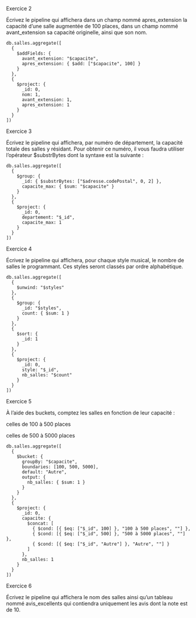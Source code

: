 Exercice 2

Écrivez le pipeline qui affichera dans un champ nommé apres_extension la capacité d’une salle augmentée de 100 places, dans un champ nommé avant_extension sa capacité originelle, ainsi que son nom.

```
db.salles.aggregate([
  {
    $addFields: {
      avant_extension: "$capacite",
      apres_extension: { $add: ["$capacite", 100] }
    }
  },
  {
    $project: {
      _id: 0,
      nom: 1, 
      avant_extension: 1,
      apres_extension: 1
    }
  }
])
```

Exercice 3

Écrivez le pipeline qui affichera, par numéro de département, la capacité totale des salles y résidant. Pour obtenir ce numéro, il vous faudra utiliser l’opérateur $substrBytes dont la syntaxe est la suivante :
```
db.salles.aggregate([
  {
    $group: {
      _id: { $substrBytes: ["$adresse.codePostal", 0, 2] },
      capacite_max: { $sum: "$capacite" }
    }
  },
  {
    $project: {
      _id: 0,
      departement: "$_id",
      capacite_max: 1
    }
  }
])
```
Exercice 4

Écrivez le pipeline qui affichera, pour chaque style musical, le nombre de salles le programmant. Ces styles seront classés par ordre alphabétique.

```
db.salles.aggregate([
  {
    $unwind: "$styles"
  },
  {
    $group: {
      _id: "$styles",
      count: { $sum: 1 }
    }
  },
  {
    $sort: {
      _id: 1
    }
  },
  {
    $project: {
      _id: 0,
      style: "$_id",
      nb_salles: "$count"
    }
  }
])
```

Exercice 5

À l’aide des buckets, comptez les salles en fonction de leur capacité :

celles de 100 à 500 places

celles de 500 à 5000 places

```
db.salles.aggregate([
  {
    $bucket: {
      groupBy: "$capacite",
      boundaries: [100, 500, 5000],
      default: "Autre",
      output: {
        nb_salles: { $sum: 1 }
      }
    }
  },
  {
    $project: {
      _id: 0,
      capacite: {
        $concat: [
          { $cond: [{ $eq: ["$_id", 100] }, "100 à 500 places", ""] },
          { $cond: [{ $eq: ["$_id", 500] }, "500 à 5000 places", ""] },
          { $cond: [{ $eq: ["$_id", "Autre"] }, "Autre", ""] }
        ]
      },
      nb_salles: 1
    }
  }
])
```

Exercice 6

Écrivez le pipeline qui affichera le nom des salles ainsi qu’un tableau nommé avis_excellents qui contiendra uniquement les avis dont la note est de 10.